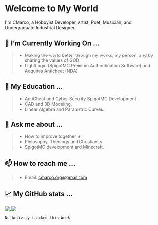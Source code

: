 # Welcome to My World

I'm CMarco, a Hobbyist Developer, Artist, Poet, Musician, and Undegraduate Industrial Designer.

## 🔭 I’m Currently Working On ...

> - Making the world better through my works, my person, and by sharing the values of GOD.
> - LightLogin (SpigotMC Premium Authentication Software) and Aequitas Anticheat (NDA)

## 🌱 My Education ...

> - AntiCheat and Cyber Security SpigotMC Development
> - CAD and 3D Modeling.
> - Linear Algebra and Parametric Curves.

## 💬 Ask me about ...

> - How to improve together ★
> - Philosophy, Theology and Christianity
> - SpigotMC development and Minecraft.

## 📫 How to reach me ...

> - Email: cmarco.org@gmail.com

## 📈 My GitHub stats ...
<a href="https://github.com/CMarcoo">
  <img align="center" src="https://github-readme-stats.vercel.app/api?username=CMarcoo&show_icons=true&theme=synthwave" />
</a> <a href="https://github.com/CMarcoo">
  <img align="center" src="https://github-readme-stats.vercel.app/api/top-langs/?username=CMarcoo&layout=compact&theme=synthwave" />
</a>


<!--START_SECTION:waka-->
```text
No Activity tracked this Week
```
<!--END_SECTION:waka-->
